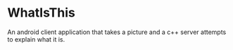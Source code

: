 # WhatIsThis
An android client application that takes a picture and a c++ server attempts to explain what it is.
